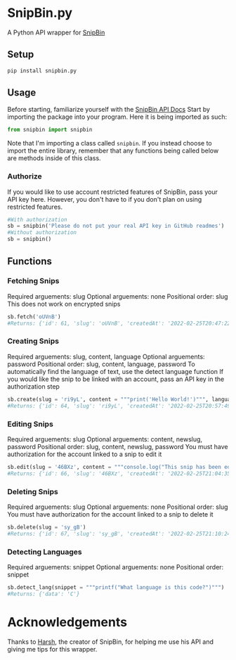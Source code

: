 # SnipBin.py

A Python API wrapper for [SnipBin](http://snip.hxrsh.in/)

## Setup

```sh
pip install snipbin.py
```

## Usage

Before starting, familiarize yourself with the [SnipBin API Docs](http://snip.hxrsh.in/api-docs.md)
Start by importing the package into your program. Here it is being imported as such:
```py
from snipbin import snipbin
```
Note that I'm importing a class called `snipbin`. If you instead choose to import the entire library, remember that any functions being called below are methods inside of this class.

### Authorize

If you would like to use account restricted features of SnipBin, pass your API key here. However, you don't have to if you don't plan on using restricted features.
```py
#With authorization
sb = snipbin('Please do not put your real API key in GitHub readmes')
#Without authorization
sb = snipbin()
```

## Functions

### Fetching Snips

Required arguements: slug
Optional arguements: none
Positional order: slug
This does not work on encrypted snips
```py
sb.fetch('oUVnB')
#Returns: {'id': 61, 'slug': 'oUVnB', 'createdAt': '2022-02-25T20:47:22.820Z', 'content': 'Thanks for using SnipBin.py!', 'password': None, 'language': 'C#', 'authorId': 4}
```

### Creating Snips

Required arguements: slug, content, language
Optional arguements: password
Positional order: slug, content, language, password
To automatically find the language of text, use the detect language function
If you would like the snip to be linked with an account, pass an API key in the authorization step
```py
sb.create(slug = 'ri9yL', content = """print('Hello World!')""", language = 'Python')
#Returns: {'id': 64, 'slug': 'ri9yL', 'createdAt': '2022-02-25T20:57:49.710Z', 'content': "print('Hello World!')", 'password': None, 'language': 'Python', 'authorId': 4}
```

### Editing Snips

Required arguements: slug
Optional arguements: content, newslug, password
Positional order: slug, content, newslug, password
You must have authorization for the account linked to a snip to edit it
```py
sb.edit(slug = '46BXz', content = """console.log("This snip has been edited")""")
#Returns: {'id': 66, 'slug': '46BXz', 'createdAt': '2022-02-25T21:04:35.543Z', 'content': 'console.log("This snip has been edited")', 'password': None, 'language': 'TypeScript', 'authorId': 4}
```

### Deleting Snips

Required arguements: slug
Optional arguements: none
Positional order: slug
You must have authorization for the account linked to a snip to delete it
```py
sb.delete(slug = 'sy_gB')
#Returns: {'id': 67, 'slug': 'sy_gB', 'createdAt': '2022-02-25T21:10:24.757Z', 'content': 'cout << "This snip no longer exists" << endl;', 'password': None, 'language': 'C++', 'authorId': 4}
```

### Detecting Languages

Required arguements: snippet
Optional arguements: none
Positional order: snippet
```py
sb.detect_lang(snippet = """printf("What language is this code?")""")
#Returns: {'data': 'C'}
```

# Acknowledgements

Thanks to [Harsh](http://github.com/harshhhdev), the creator of SnipBin, for helping me use his API and giving me tips for this wrapper.
